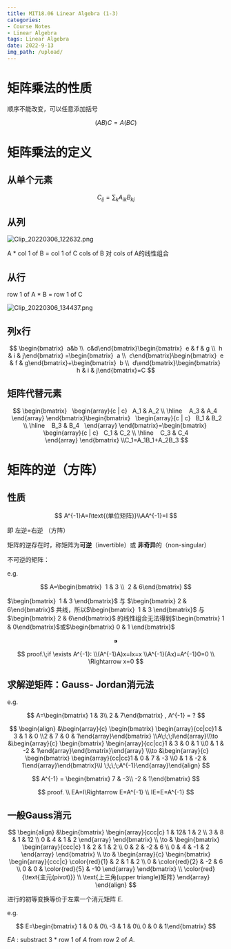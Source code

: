 ```yaml
---
title: MIT18.06 Linear Algebra (1-3)
categories:
- Course Notes
- Linear Algebra
tags: Linear Algebra
date: 2022-9-13
img_path: /upload/
---
```


# 矩阵乘法的性质

顺序不能改变，可以任意添加括号

$$
(AB)C=A(BC)
$$

# 矩阵乘法的定义

## 从单个元素

$$
C_{ij}=\sum_{k}A_{ik}B_{kj}
$$

## 从列

![Clip_20220306_122632.png](Clip_20220306_122632.png)

A * col 1 of B = col 1 of C
cols of B 对 cols of A的线性组合

## 从行

row 1 of A * B = row 1 of C

![Clip_20220306_134437.png](Clip_20220306_134437.png)

## 列x行

$$
\begin{bmatrix}  a&b \\  c&d\end{bmatrix}\begin{bmatrix}  e & f & g \\  h & i & j\end{bmatrix} =\begin{bmatrix}  a \\  c\end{bmatrix}\begin{bmatrix}  e & f & g\end{bmatrix}+\begin{bmatrix}  b \\  d\end{bmatrix}\begin{bmatrix}  h & i & j\end{bmatrix}=C
$$

## 矩阵代替元素

$$
\begin{bmatrix}   \begin{array}{c | c}   A_1 & A_2 \\ \hline    A_3 & A_4   \end{array} \end{bmatrix}\begin{bmatrix}   \begin{array}{c | c}   B_1 & B_2 \\ \hline    B_3 & B_4   \end{array} \end{bmatrix}=\begin{bmatrix}   \begin{array}{c | c}   C_1 & C_2 \\ \hline    C_3 & C_4   \end{array} \end{bmatrix} \\C_1=A_1B_1+A_2B_3
$$

# 矩阵的逆（方阵）

## 性质

$$
A^{-1}A=I\text{(单位矩阵)}\\AA^{-1}=I
$$

即 左逆=右逆 （方阵）

矩阵的逆存在时，称矩阵为**可逆**（invertible）或 **非奇异**的（non-singular）

不可逆的矩阵：

e.g.

$$
A=\begin{bmatrix}  1 & 3 \\  2 & 6\end{bmatrix}
$$

$\begin{bmatrix}  1 & 3 \end{bmatrix}$ 与 $\begin{bmatrix}  2 & 6\end{bmatrix}$ 共线，所以$\begin{bmatrix}  1 & 3 \end{bmatrix}$ 与 $\begin{bmatrix}  2 & 6\end{bmatrix}$ 的线性组合无法得到$\begin{bmatrix}  1 & 0\end{bmatrix}$或$\begin{bmatrix}  0 & 1 \end{bmatrix}$

$$
⁍
$$

$$
proof.\;if  \exists A^{-1}: \\(A^{-1}A)x=Ix=x \\A^{-1}(Ax)=A^{-1}0=0 \\ \Rightarrow x=0
$$

## 求解逆矩阵：Gauss- Jordan消元法

e.g.

$$
A=\begin{bmatrix} 1 & 3\\ 2 & 7\end{bmatrix} , A^{-1} = ?
$$

$$
\begin{align}   &\begin{array}{c}   \begin{bmatrix} \begin{array}{cc|cc}1 & 3 & 1 & 0 \\2 & 7 & 0 & 1\end{array}\end{bmatrix} \\A\;\;\;I\end{array}\\\to &\begin{array}{c}   \begin{bmatrix} \begin{array}{cc|cc}1 & 3 & 0 & 1 \\0 & 1 & -2 & 1\end{array}\end{bmatrix}\end{array} \\\to &\begin{array}{c}   \begin{bmatrix} \begin{array}{cc|cc}1 & 0 & 7 & -3 \\0 & 1 & -2 & 1\end{array}\end{bmatrix}\\I \;\;\;\;A^{-1}\end{array}\end{align}
$$

$$
A^{-1} = \begin{bmatrix} 7 & -3\\ -2 & 1\end{bmatrix}
$$

$$
proof. \\ EA=I\Rightarrow E=A^{-1} \\ IE=E=A^{-1}
$$

## 一般Gauss消元

$$
\begin{align} 
  &\begin{bmatrix}
\begin{array}{ccc|c} 
  1 & 12& 1 & 2 \\
  3 & 8 & 1 & 12 \\
  0 & 4 & 1 & 2 
\end{array}
\end{bmatrix} \\
\to &
\begin{bmatrix}
\begin{array}{ccc|c} 
  1 & 2 & 1 & 2 \\
  0 & 2 & -2 & 6 \\
  0 & 4 & -1 & 2 
\end{array}
\end{bmatrix} \\
\to &
\begin{array}{c} 
  \begin{bmatrix}
\begin{array}{ccc|c} 
  \color{red}{1} & 2 & 1 & 2 \\
  0 & \color{red}{2} & -2 & 6 \\
  0 & 0 & \color{red}{5} & -10 
\end{array}
\end{bmatrix} \\
\color{red}{\text{主元(pivot)}} \\
\text{上三角(upper triangle)矩阵}
\end{array}
\end{align}
$$

进行的初等变换等价于左乘一个消元矩阵 $E$.

e.g.

$$
E=\begin{bmatrix} 1 & 0 & 0\\ -3 & 1 & 0\\ 0 & 0 & 1\end{bmatrix}
$$

$EA$ : substract 3 * row 1 of $A$ from row 2 of $A$.